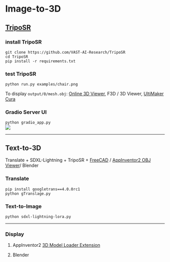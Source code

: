 # Image-to-3D

## [TripoSR](https://github.com/VAST-AI-Research/TripoSR)

### install TripoSR
```
git clone https://github.com/VAST-AI-Research/TripoSR
cd TripoSR
pip install -r requirements.txt
```

### test TripoSR
`python run.py examples/chair.png`<br>

To display `output/0/mesh.obj`: [Online 3D Viewer](https://3dviewer.net/), F3D / 3D Viewer, [UltiMaker Cura](https://ultimaker.com/software/ultimaker-cura/)

### Gradio Server UI
`python gradio_app.py`<br>
![](https://github.com/rkuo2000/GenAI/blob/main/assets/TripoSR_Gradio_Server_UI.png?raw=true)

---
## Text-to-3D
Translate + SDXL-Lightning + TripoSR + [FreeCAD](https://www.freecad.org/) / [AppInventor2 OBJ Viewer](https://community.appinventor.mit.edu/t/3d-model-loader-extension/43741)/ Blender<br>

### Translate 
`pip install googletrans==4.0.0rc1`<br>
`python gTranslage.py`<br>

### Text-to-Image
`python sdxl-lightning-lora.py`<br>

---
### Display
1. AppInventor2 [3D Model Loader Extension](https://community.appinventor.mit.edu/t/3d-model-loader-extension/43741)

2. Blender


